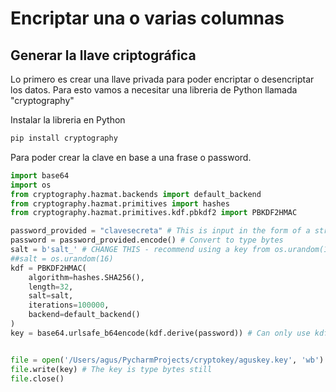 # Encriptar una o varias columnas

## Generar la llave criptográfica

Lo primero es crear una llave privada para poder encriptar o desencriptar los datos. Para esto vamos a necesitar una libreria de Python llamada "cryptography"

Instalar la libreria en Python

```sh
pip install cryptography

```

Para poder crear la clave en base a una frase o password.

```python
import base64
import os
from cryptography.hazmat.backends import default_backend
from cryptography.hazmat.primitives import hashes
from cryptography.hazmat.primitives.kdf.pbkdf2 import PBKDF2HMAC

password_provided = "clavesecreta" # This is input in the form of a string
password = password_provided.encode() # Convert to type bytes
salt = b'salt_' # CHANGE THIS - recommend using a key from os.urandom(16), must be of type bytes
##salt = os.urandom(16)
kdf = PBKDF2HMAC(
    algorithm=hashes.SHA256(),
    length=32,
    salt=salt,
    iterations=100000,
    backend=default_backend()
)
key = base64.urlsafe_b64encode(kdf.derive(password)) # Can only use kdf once


file = open('/Users/agus/PycharmProjects/cryptokey/aguskey.key', 'wb')
file.write(key) # The key is type bytes still
file.close()

``` 
